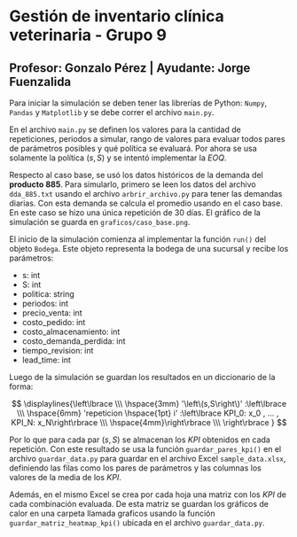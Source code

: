 # Gestión de inventario clínica veterinaria - Grupo 9
## Profesor: Gonzalo Pérez | Ayudante: Jorge Fuenzalida

Para iniciar la simulación se deben tener las librerías de Python: `Numpy`, `Pandas` y `Matplotlib` y se debe correr el archivo `main.py`.  
 
En el archivo `main.py` se definen los valores para la cantidad de repeticiones, periodos a simular, rango de valores para evaluar todos pares de parámetros posibles y qué política se evaluará. Por ahora se usa solamente la política $(s,S)$ y se intentó implementar la $EOQ$.  

Respecto al caso base, se usó los datos históricos de la demanda del **producto 885**. Para simularlo, primero se leen los datos del archivo `dda_885.txt` usando el archivo `arbrir_archivo.py` para tener las demandas diarias. Con esta demanda se calcula el promedio usando en el caso base. En este caso se hizo una única repetición de 30 días. El gráfico de la simulación se guarda en `graficos/caso_base.png`. 

El inicio de la simulación comienza al implementar la función `run()` del objeto `Bodega`. Este objeto representa la bodega de una sucursal y recibe los parámetros: 
- s: int 
- S: int 
- politica: string 
- periodos: int 
- precio_venta: int 
- costo_pedido: int 
- costo_almacenamiento: int 
- costo_demanda_perdida: int 
- tiempo_revision: int 
- lead_time: int 

Luego de la simulación se guardan los resultados en un diccionario de la forma: 

$$ \displaylines{\left\lbrace \\\ \hspace{3mm} '\left\(s,S\right\)' :\left\lbrace  \\\ \hspace{6mm} 'repeticion \hspace{1pt} i' :\left\lbrace KPI_0: x_0 , … , KPI_N: x_N\right\rbrace  \\\ \hspace{4mm}\right\rbrace  \\\ \right\rbrace } $$

Por lo que para cada par $(s,S)$ se almacenan los $KPI$ obtenidos en cada repetición. Con este resultado se usa la función `guardar_pares_kpi()` en el archivo `guardar_data.py` para guardar en el archivo Excel `sample_data.xlsx`, definiendo las filas como los pares de parámetros y las columnas los valores de la media de los $KPI$.  

Además, en el mismo Excel se crea por cada hoja una matriz con los $KPI$ de cada combinación evaluada. De esta matriz se guardan los gráficos de calor en una carpeta llamada graficos usando la función `guardar_matriz_heatmap_kpi()` ubicada en el archivo `guardar_data.py`. 
